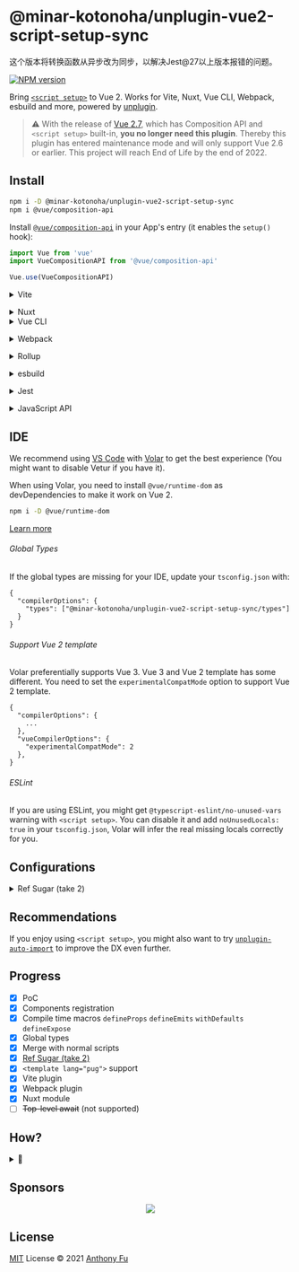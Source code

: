 # @minar-kotonoha/unplugin-vue2-script-setup-sync

这个版本将转换函数从异步改为同步，以解决Jest@27以上版本报错的问题。

[![NPM version](https://img.shields.io/npm/v/@minar-kotonoha/unplugin-vue2-script-setup-sync?color=a1b858&label=)](https://www.npmjs.com/package/@minar-kotonoha/unplugin-vue2-script-setup-sync)

Bring [`<script setup>`](https://v3.vuejs.org/api/sfc-script-setup.html#sfc-script-setup) to Vue 2. Works for Vite, Nuxt, Vue CLI, Webpack, esbuild and more, powered by [unplugin](https://github.com/unjs/unplugin).

> ⚠️ With the release of [Vue 2.7](https://blog.vuejs.org/posts/vue-2-7-naruto.html), which has Composition API and `<script setup>` built-in, **you no longer need this plugin**. Thereby this plugin has entered maintenance mode and will only support Vue 2.6 or earlier. This project will reach End of Life by the end of 2022.

## Install

```bash
npm i -D @minar-kotonoha/unplugin-vue2-script-setup-sync
npm i @vue/composition-api
```

Install [`@vue/composition-api`](https://github.com/vuejs/composition-api) in your App's entry (it enables the `setup()` hook):

```ts
import Vue from 'vue'
import VueCompositionAPI from '@vue/composition-api'

Vue.use(VueCompositionAPI)
```

<details>
<summary>Vite</summary><br>

```ts
// vite.config.ts
import { defineConfig } from 'vite'
import { createVuePlugin as Vue2 } from 'vite-plugin-vue2'
import ScriptSetup from '@minar-kotonoha/unplugin-vue2-script-setup-sync/vite'

export default defineConfig({
  plugins: [
    Vue2(),
    ScriptSetup({
      /* options */
    }),
  ],
})
```

Example: [`playground/`](./playground/)

<br></details>

<details>
<summary>Nuxt</summary><br>

> It's built-in in [Nuxt Bridge](https://github.com/nuxt/bridge).

</details>

<details>
<summary>Vue CLI</summary><br>

```ts
// vue.config.js
const ScriptSetup = require('@minar-kotonoha/unplugin-vue2-script-setup-sync/webpack').default

module.exports = {
  parallel: false, // disable thread-loader, which is not compactible with this plugin
  configureWebpack: {
    plugins: [
      ScriptSetup({
        /* options */
      }),
    ],
  },
}
```

Example: [`examples/vue-cli`](./examples/vue-cli)

###### TypeScript

To use TypeScript with Vue CLI, install `@vue/cli-plugin-typescript` but disable the type check:

```bash
npm i -D @vue/cli-plugin-typescript vue-tsc
```

```ts
const ScriptSetup = require('@minar-kotonoha/unplugin-vue2-script-setup-sync/webpack').default
module.exports = {
  parallel: false,
  configureWebpack: {
    plugins: [
      ScriptSetup({
        /* options */
      }),
    ],
  },
  chainWebpack(config) {
    // disable type check and let `vue-tsc` handles it
    config.plugins.delete('fork-ts-checker')
  },
}
```

And then use [`vue-tsc`](https://github.com/johnsoncodehk/volar) to do the type check at build time:

```jsonc
// package.json
{
  "scripts": {
    "dev": "vue-cli-service serve",
    "build": "vue-tsc --noEmit && vue-cli-service build"
  }
}
```

<br></details>

<details>
<summary>Webpack</summary><br>

```ts
// webpack.config.js
const ScriptSetup = require('@minar-kotonoha/unplugin-vue2-script-setup-sync/webpack').default
module.exports = {
  /* ... */
  plugins: [
    ScriptSetup({
      /* options */
    }),
  ],
}
```

<br></details>

<details>
<summary>Rollup</summary><br>

```ts
// rollup.config.js
import Vue from 'rollup-plugin-vue'
import ScriptSetup from '@minar-kotonoha/unplugin-vue2-script-setup-sync/rollup'

export default {
  plugins: [
    Vue(),
    ScriptSetup({
      /* options */
    }),
  ],
}
```

<br></details>

<details>
<summary>esbuild</summary><br>

```ts
// esbuild.config.js
import { build } from 'esbuild'
import ScriptSetup from '@minar-kotonoha/unplugin-vue2-script-setup-sync/esbuild'
build({
  /* ... */
  plugins: [
    ScriptSetup({
      /* options */
    }),
  ],
})
```

<br></details>

<details>
<summary>Jest</summary><br>

```bash
npm i -D vue-jest
```

```ts
// jest.config.js
module.exports = {
  transform: {
    '.*\\.(vue)$': '@minar-kotonoha/unplugin-vue2-script-setup-sync/jest',
  },
}
```

<br></details>

<details>
<summary>JavaScript API</summary><br>

```ts
import { transform } from '@minar-kotonoha/unplugin-vue2-script-setup-sync'

const Vue2SFC = transform(`
<template>
  <!-- ... -->
</template>

<script setup>
  // ...
</script>
`)
```

<br></details>

## IDE

We recommend using [VS Code](https://code.visualstudio.com/) with [Volar](https://github.com/johnsoncodehk/volar) to get the best experience (You might want to disable Vetur if you have it).

When using Volar, you need to install `@vue/runtime-dom` as devDependencies to make it work on Vue 2.

```bash
npm i -D @vue/runtime-dom
```

[Learn more](https://github.com/johnsoncodehk/volar#using)

###### Global Types

If the global types are missing for your IDE, update your `tsconfig.json` with:

```jsonc
{
  "compilerOptions": {
    "types": ["@minar-kotonoha/unplugin-vue2-script-setup-sync/types"]
  }
}
```

###### Support Vue 2 template

Volar preferentially supports Vue 3. Vue 3 and Vue 2 template has some different. You need to set the `experimentalCompatMode` option to support Vue 2 template.

```jsonc
{
  "compilerOptions": {
    ...
  },
  "vueCompilerOptions": {
    "experimentalCompatMode": 2
  },
}
```

###### ESLint

If you are using ESLint, you might get `@typescript-eslint/no-unused-vars` warning with `<script setup>`. You can disable it and add `noUnusedLocals: true` in your `tsconfig.json`, Volar will infer the real missing locals correctly for you.

## Configurations

<details>
  <summary>
    Ref Sugar (take 2)
  </summary>

In v0.5.x, we shipped the **experimental** [Ref Sugar (take 2)](https://github.com/vuejs/rfcs/discussions/369) implementation based on Vue 3's [`@vue/reactivity-transform`](https://github.com/vuejs/vue-next/tree/master/packages/reactivity-transform) package. Notice the syntax is not settled yet and might be changed in the future updates. **Use at your own risk!**

To enabled it, pass the option:

```ts
ScriptSetup({
  reactivityTransform: true,
})
```

To get TypeScript support, update your `tsconfig.json` with:

```jsonc
{
  "compilerOptions": {
    "types": [
      "@minar-kotonoha/unplugin-vue2-script-setup-sync/types",
      "@minar-kotonoha/unplugin-vue2-script-setup-sync/ref-macros"
    ]
  }
}
```

</details>

## Recommendations

If you enjoy using `<script setup>`, you might also want to try [`unplugin-auto-import`](https://github.com/antfu/unplugin-auto-import) to improve the DX even further.

## Progress

- [x] PoC
- [x] Components registration
- [x] Compile time macros `defineProps` `defineEmits` `withDefaults` `defineExpose`
- [x] Global types
- [x] Merge with normal scripts
- [x] [Ref Sugar (take 2)](https://github.com/vuejs/rfcs/discussions/369)
- [x] `<template lang="pug">` support
- [x] Vite plugin
- [x] Webpack plugin
- [x] Nuxt module
- [ ] ~~Top-level await~~ (not supported)

## How?

<details>
  <summary>
    👀
  </summary>

![image](https://user-images.githubusercontent.com/11247099/130307245-20f9342e-377b-4565-b55d-1b91741b5c0f.png)

It's made possible by transforming the `<script setup>` syntax back to normal `<script>` and let the Vue 2 SFC compiler handle the rest.

<br></details>

## Sponsors

<p align="center">
  <a href="https://cdn.jsdelivr.net/gh/antfu/static/sponsors.svg">
    <img src='https://cdn.jsdelivr.net/gh/antfu/static/sponsors.svg'/>
  </a>
</p>

## License

[MIT](./LICENSE) License © 2021 [Anthony Fu](https://github.com/antfu)
